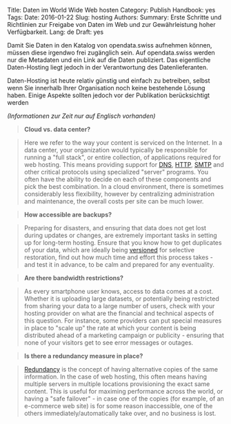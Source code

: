 Title: Daten im World Wide Web hosten
Category: Publish
Handbook: yes
Tags:
Date: 2016-01-22
Slug: hosting
Authors:
Summary: Erste Schritte und Richtlinien zur Freigabe von Daten im Web und zur Gewährleistung hoher Verfügbarkeit.
Lang: de
Draft: yes


Damit Sie Daten in den Katalog von opendata.swiss aufnehmen können, müssen diese irgendwo frei zugänglich sein. Auf opendata.swiss werden nur die Metadaten und ein Link auf die Daten publiziert. Das eigentliche Daten-Hosting liegt jedoch in der Verantwortung des Datenlieferanten.

Daten-Hosting ist heute relativ günstig und einfach zu betreiben, selbst wenn Sie innerhalb Ihrer Organisation noch keine bestehende Lösung haben. Einige Aspekte sollten jedoch vor der Publikation berücksichtigt werden

_(Informationen zur Zeit nur auf Englisch vorhanden)_

> **<checkbox> Cloud vs. data center?**

> Here we refer to the way your content is serviced on the Internet. In a data center, your organization would typically be responsible for running a "full stack", or entire collection, of applications required for web hosting. This means providing support for [DNS](https://en.wikipedia.org/wiki/DNS), [HTTP](https://en.wikipedia.org/wiki/HTTP), [SMTP](https://en.wikipedia.org/wiki/SMTP) and other critical protocols using specialized "server" programs. You often have the ability to decide on each of these components and pick the best combination. In a cloud environment, there is sometimes considerably less flexibility, however by centralizing administration and maintenance, the overall costs per site can be much lower.

> **<checkbox> How accessible are backups?**

> Preparing for disasters, and ensuring that data does not get lost during updates or changes, are extremely important tasks in setting up for long-term hosting. Ensure that you know how to get duplicates of your data, which are ideally being [versioned](https://en.wikipedia.org/wiki/Version_control) for selective restoration, find out how much time and effort this process takes - and test it in advance, to be calm and prepared for any eventuality.

> **<checkbox> Are there bandwidth restrictions?**

> As every smartphone user knows, access to data comes at a cost. Whether it is uploading large datasets, or potentially being restricted from sharing your data to a large number of users, check with your hosting provider on what are the financial and technical aspects of this question. For instance, some providers can put special measures in place to "scale up" the rate at which your content is being distributed ahead of a marketing campaign or publicity - ensuring that none of your visitors get to see error messages or outages.

> **<checkbox> Is there a redundancy measure in place?**

> [Redundancy](https://en.wikipedia.org/wiki/Redundancy_(engineering)) is the concept of having alternative copies of the same information. In the case of web hosting, this often means having multiple servers in multiple locations provisioning the exact same content. This is useful for maximing performance across the world, or having a "safe failover" - in case one of the copies (for example, of an e-commerce web site) is for some reason inaccessible, one of the others immediately/automatically take over, and no business is lost.

